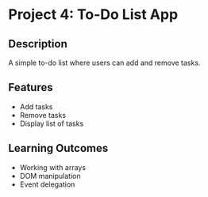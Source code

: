 # Project 4: To-Do List App

## Description
A simple to-do list where users can add and remove tasks.

## Features
- Add tasks
- Remove tasks
- Display list of tasks

## Learning Outcomes
- Working with arrays
- DOM manipulation
- Event delegation
